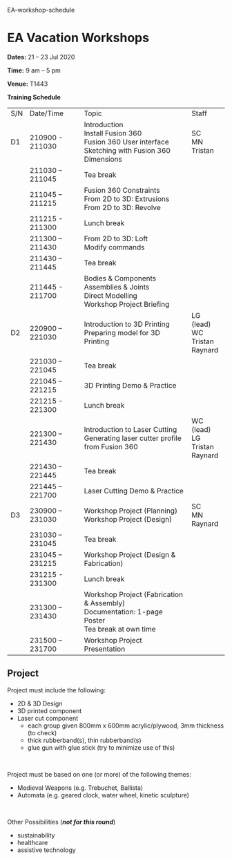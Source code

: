 EA-workshop-schedule

# EA Vacation Workshops
**Dates:** 21 – 23 Jul 2020

**Time:** 9 am – 5 pm

**Venue:** T1443

**Training Schedule**
<table>
<tr>
  <td>S/N</td><td>Date/Time</td><td>Topic</td><td>Staff</td>
</tr>
<tr>
  <td>D1</td><td>210900 - 211030</td>
  <td>
    Introduction<br>Install Fusion 360<br>Fusion 360 User interface<br>
    Sketching with Fusion 360<br>Dimensions
  </td><td>SC<br>MN<br>Tristan</td>
</tr>
<tr>
  <td></td><td>211030 – 211045</td><td>Tea break</td><td></td>
</tr>
<tr>
  <td></td><td>211045 – 211215</td>
  <td>
    Fusion 360 Constraints<br>From 2D to 3D: Extrusions<br>
    From 2D to 3D: Revolve
  </td><td></td>
</tr>
<tr>
  <td></td><td>211215 - 211300</td><td>Lunch break</td><td></td>
</tr>
<tr>
  <td></td><td>211300 – 211430</td>
  <td>From 2D to 3D: Loft<br>Modify commands</td><td></td>
</tr>
<tr>
  <td></td><td>211430 – 211445</td><td>Tea break</td><td></td>
</tr>
<tr>
  <td></td><td>211445 - 211700</td>
  <td>
    Bodies & Components<br>Assemblies & Joints<br>
    Direct Modelling<br>Workshop Project Briefing
  </td><td></td>
</tr>
<tr>
  <td>D2</td><td>220900 – 221030</td>
  <td>
    Introduction to 3D Printing<br>Preparing model for 3D Printing
  </td><td>LG (lead)<br>WC<br>Tristan<br>Raynard</td>
</tr>
<tr>
  <td></td><td>221030 – 221045</td><td>Tea break</td><td></td>
</tr>
<tr>
  <td></td><td>221045 – 221215</td><td>3D Printing Demo & Practice</td><td></td>
</tr>
<tr>
  <td></td><td>221215 - 221300</td><td>Lunch break</td><td></td>
</tr>
<tr>
  <td></td><td>221300 – 221430</td>
  <td>
    Introduction to Laser Cutting<br>Generating laser cutter profile from Fusion 360
  </td><td>WC (lead)<br>LG<br>Tristan<br>Raynard</td>
</tr>
<tr>
  <td></td><td>221430 – 221445</td><td>Tea break</td><td></td>
</tr>
<tr>
  <td></td><td>221445 – 221700</td><td>Laser Cutting Demo & Practice</td><td></td>
</tr>
<tr>
  <td>D3</td><td>230900 – 231030</td>
  <td>
    Workshop Project (Planning)<br>Workshop Project (Design)

  </td><td>SC<br>MN<br>Raynard</td>
</tr>
<tr>
  <td></td><td>231030 – 231045</td><td>Tea break</td><td></td>
</tr>
<tr>
  <td></td><td>231045 – 231215</td><td>Workshop Project (Design & Fabrication)</td><td></td>
</tr>
<tr>
  <td></td><td>231215 - 231300</td><td>Lunch break</td><td></td>
</tr>
<tr>
  <td></td><td>231300 – 231430</td>
  <td>
    Workshop Project (Fabrication & Assembly)<br/>
    Documentation: 1-page Poster<br>Tea break at own time
  </td><td></td>
</tr>
<tr>
  <td></td><td>231500 – 231700</td><td>Workshop Project Presentation</td><td></td>
</tr>
</table>

## Project
Project must include the following:
- 2D & 3D Design
- 3D printed component
- Laser cut component
  - each group given 800mm x 600mm acrylic/plywood, 3mm thickness (to check)
  - thick rubberband(s), thin rubberband(s)
  - glue gun with glue stick (try to minimize use of this)
<br/>

Project must be based on one (or more) of the following themes:
- Medieval Weapons (e.g. Trebuchet, Ballista)
- Automata (e.g. geared clock, water wheel, kinetic sculpture)
<br/>

Other Possibilities (***not for this round***)
- sustainability
- healthcare
- assistive technology

